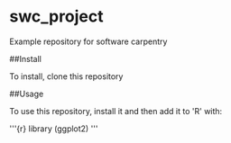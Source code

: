 # swc_project
Example repository for software carpentry

##Install

To install, clone this repository

##Usage

To use this repository, install it and then add it to 'R' with:

'''{r}
library (ggplot2)
'''
